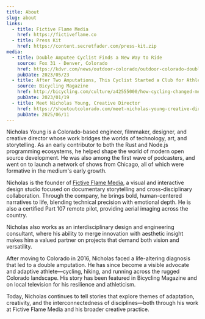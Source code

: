 ```yaml
---
title: About
slug: about
links:
  - title: Fictive Flame Media
    href: https://fictiveflame.co
  - title: Press Kit
    href: https://content.secretfader.com/press-kit.zip
media:
  - title: Double Amputee Cyclist Finds a New Way to Ride
    source: Fox 31 - Denver, Colorado
    href: https://kdvr.com/news/outdoor-colorado/outdoor-colorado-double-amputee-bicyclist-finds-a-new-way-to-ride/
    pubDate: 2023/05/23
  - title: After Two Amputations, This Cyclist Started a Club for Athletes Like Him
    source: Bicycling Magazine
    href: http://bicycling.com/culture/a42555000/how-cycling-changed-me-nicholas-young/
    pubDate: 2023/01/19
  - title: Meet Nicholas Young, Creative Director
    href: https://shoutoutcolorado.com/meet-nicholas-young-creative-director/
    pubDate: 2025/06/11
---
```

Nicholas Young is a Colorado-based engineer, filmmaker, designer, and creative director whose work bridges the worlds of technology, art, and storytelling. As an early contributor to both the Rust and Node.js programming ecosystems, he helped shape the world of modern open source development. He was also among the first wave of podcasters, and went on to launch a network of shows from Chicago, all of which were formative in the medium's early growth.

Nicholas is the founder of [Fictive Flame Media](https://fictiveflame.co), a visual and interactive design studio focused on documentary storytelling and cross-disciplinary collaboration. Through the company, he brings bold, human-centered narratives to life, blending technical precision with emotional depth. He is also a certified Part 107 remote pilot, providing aerial imaging across the country.

Nicholas also works as an interdisciplinary design and engineering consultant, where his ability to merge innovation with aesthetic insight makes him a valued partner on projects that demand both vision and versatility.

After moving to Colorado in 2016, Nicholas faced a life-altering diagnosis that led to a double amputation. He has since become a visible advocate and adaptive athlete&mdash;cycling, hiking, and running across the rugged Colorado landscape. His story has been featured in Bicycling Magazine and on local television for his resilience and athleticism.

Today, Nicholas continues to tell stories that explore themes of adaptation, creativity, and the interconnectedness of disciplines&mdash;both through his work at Fictive Flame Media and his broader creative practice.
